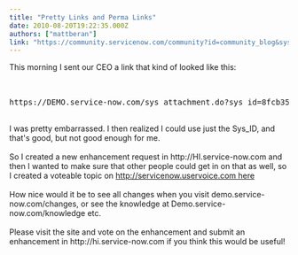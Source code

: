 ```yaml
---
title: "Pretty Links and Perma Links"
date: 2010-08-20T19:22:35.000Z
authors: ["mattberan"]
link: "https://community.servicenow.com/community?id=community_blog&sys_id=052d26e5dbd0dbc01dcaf3231f96198f"
---
```

<p>This morning I sent our CEO a link that kind of looked like this:<br /><br /><pre __default_attr="plain" __jive_macro_name="code" class="jive_text_macro jive_macro_code"><br />https://DEMO.service-now.com/sys_attachment.do?sys_id=8fcb35c60a0a3c1c017cd77b61309ec8&amp;sysparm_viewer_table=kb_knowledge&amp;sysparm_viewer_id=8fc8c91f0a0a3c1c0149bc22d14c4848<br /></pre><br />I was pretty embarrassed. I then realized I could use just the Sys_ID, and that's good, but not good enough for me.<br /><br />So I created a new enhancement request in http://HI.service-now.com and then I wanted to make sure that other people could get in on that as well, so I created a voteable topic on <a title="rvicenow.uservoice.com/forums/52927-general/suggestions/1001833-allow-perma-and-pretty-links-for-all-incidents-kn?ref=title" href="http://servicenow.uservoice.com/forums/52927-general/suggestions/1001833-allow-perma-and-pretty-links-for-all-incidents-kn?ref=title">http://servicenow.uservoice.com here</a> <br /><br />How nice would it be to see all changes when you visit demo.service-now.com/changes, or see the knowledge at Demo.service-now.com/knowledge etc.<br /><br />Please visit the site and vote on the enhancement and submit an enhancement in http://hi.service-now.com if you think this would be useful!</p>